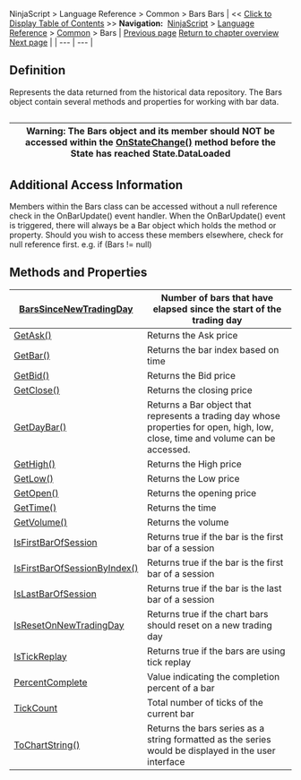 ﻿
NinjaScript > Language Reference > Common > Bars
Bars
| << [Click to Display Table of Contents](bars.md) >> **Navigation:**     [NinjaScript](ninjascript-1.md) > [Language Reference](language_reference_wip-1.md) > [Common](common-1.md) > Bars | [Previous page](xmlignoreattribute-1.md) [Return to chapter overview](common-1.md) [Next page](barssincenewtradingday-1.md) |
| --- | --- |
## Definition
Represents the data returned from the historical data repository. The Bars object contain several methods and properties for working with bar data.
## 
| Warning: The Bars object and its member should NOT be accessed within the [OnStateChange()](onstatechange-1.md) method before the State has reached State.DataLoaded |
| --- |

## Additional Access Information
Members within the Bars class can be accessed without a null reference check in the OnBarUpdate() event handler. When the OnBarUpdate() event is triggered, there will always be a Bar object which holds the method or property. Should you wish to access these members elsewhere, check for null reference first. e.g. if (Bars != null)
 
## Methods and Properties
| [BarsSinceNewTradingDay](barssincenewtradingday-1.md) | Number of bars that have elapsed since the start of the trading day |
| --- | --- |
| [GetAsk()](getask-1.md) | Returns the Ask price |
| [GetBar()](getbar-1.md) | Returns the bar index based on time |
| [GetBid()](getbid-1.md) | Returns the Bid price |
| [GetClose()](getclose-1.md) | Returns the closing price |
| [GetDayBar()](getdaybar-1.md) | Returns a Bar object that represents a trading day whose properties for open, high, low, close, time and volume can be accessed. |
| [GetHigh()](gethigh-1.md) | Returns the High price |
| [GetLow()](getlow-1.md) | Returns the Low price |
| [GetOpen()](getopen-1.md) | Returns the opening price |
| [GetTime()](gettime-1.md) | Returns the time |
| [GetVolume()](getvolume-1.md) | Returns the volume |
| [IsFirstBarOfSession](isfirstbarofsession-1.md) | Returns true if the bar is the first bar of a session |
| [IsFirstBarOfSessionByIndex()](isfirstbarofsessionbyindex-1.md) | Returns true if the bar is the first bar of a session |
| [IsLastBarOfSession](islastbarofsession-1.md) | Returns true if the bar is the last bar of a session |
| [IsResetOnNewTradingDay](isresetonnewtradingday-1.md) | Returns true if the chart bars should reset on a new trading day |
| [IsTickReplay](istickreplay-1.md) | Returns true if the bars are using tick replay |
| [PercentComplete](percentcomplete-1.md) | Value indicating the completion percent of a bar |
| [TickCount](tickcount-1.md) | Total number of ticks of the current bar |
| [ToChartString()](tochartstring-1.md) | Returns the bars series as a string formatted as the series would be displayed in the user interface |

